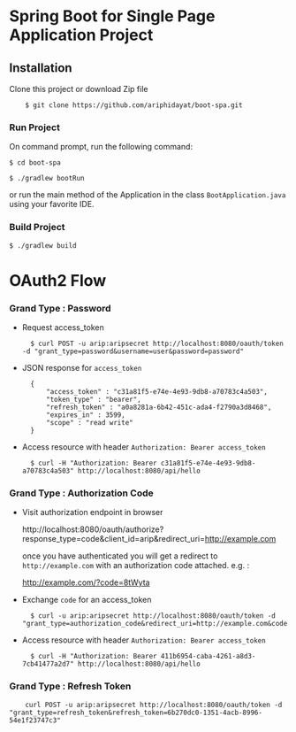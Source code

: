 Spring Boot for Single Page Application Project
===============================================

## Installation
Clone this project or download Zip file

	    $ git clone https://github.com/ariphidayat/boot-spa.git

### Run Project
On command prompt, run the following command:

	$ cd boot-spa

	$ ./gradlew bootRun
	
or run the main method of the Application in the class `BootApplication.java` using your favorite IDE.

### Build Project

	$ ./gradlew build


OAuth2 Flow
===========

### Grand Type : Password

- Request access_token
  
        $ curl POST -u arip:aripsecret http://localhost:8080/oauth/token -d "grant_type=password&username=user&password=password"
  
- JSON response for `access_token`

        {
            "access_token" : "c31a81f5-e74e-4e93-9db8-a70783c4a503",
            "token_type" : "bearer",
            "refresh_token" : "a0a8281a-6b42-451c-ada4-f2790a3d8468",
            "expires_in" : 3599,
            "scope" : "read write"
        }

- Access resource with header `Authorization: Bearer access_token`
        
        $ curl -H "Authorization: Bearer c31a81f5-e74e-4e93-9db8-a70783c4a503" http://localhost:8080/api/hello
        

### Grand Type : Authorization Code

- Visit authorization endpoint in browser

     http://localhost:8080/oauth/authorize?response_type=code&client_id=arip&redirect_uri=http://example.com
        
     once you have authenticated you will get a redirect to `http://example.com` with an authorization code attached. e.g. :
     
     http://example.com/?code=8tWyta
        
- Exchange `code` for an access_token
     
        $ curl -u arip:aripsecret http://localhost:8080/oauth/token -d "grant_type=authorization_code&redirect_uri=http://example.com&code=8tWyta"
        
- Access resource with header `Authorization: Bearer access_token`

        $ curl -H "Authorization: Bearer 411b6954-caba-4261-a8d3-7cb41477a2d7" http://localhost:8080/api/hello

        
### Grand Type : Refresh Token
        
        curl POST -u arip:aripsecret http://localhost:8080/oauth/token -d "grant_type=refresh_token&refresh_token=6b270dc0-1351-4acb-8996-54e1f23747c3"